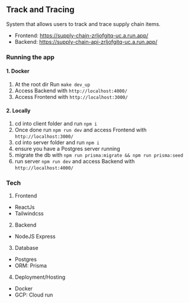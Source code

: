 ## Track and Tracing
System that allows users to track and trace supply chain items.

- Frontend: https://supply-chain-zrljofgitq-uc.a.run.app/
- Backend: https://supply-chain-api-zrljofgitq-uc.a.run.app/

### Running the app
#### 1. Docker
1. At the root dir Run `make dev_up`
2. Access Backend with `http://localhost:4000/`
3. Access Frontend with `http://localhost:3000/`

#### 2. Locally
1. cd into client folder and run `npm i`
2. Once done run `npm run dev` and access Frontend with `http://localhost:3000/` 
3. cd into server folder and run `npm i`
4. ensure you have a Postgres server running
5. migrate the db with `npm run prisma:migrate && npm run prisma:seed`
6. run server `npm run dev` and access Backend with `http://localhost:4000/`

### Tech
1. Frontend
  - ReactJs
  - Tailwindcss
2. Backend
  - NodeJS Express
3. Database
  - Postgres
  - ORM: Prisma
4. Deployment/Hosting
  - Docker
  - GCP: Cloud run
